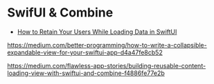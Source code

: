 # SwifUI & Combine

* [How to Retain Your Users While Loading Data in SwiftUI](https://medium.com/swlh/how-to-retain-your-users-while-loading-data-in-swiftui-cbec2178713)

https://medium.com/better-programming/how-to-write-a-collapsible-expandable-view-for-your-swiftui-app-d4a47fe8cb52

https://medium.com/flawless-app-stories/building-reusable-content-loading-view-with-swiftui-and-combine-f4886fe77e2b
